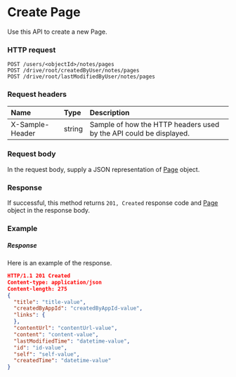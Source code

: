 # Create Page

Use this API to create a new Page.
### HTTP request
```http
POST /users/<objectId>/notes/pages
POST /drive/root/createdByUser/notes/pages
POST /drive/root/lastModifiedByUser/notes/pages

```
### Request headers
| Name       | Type | Description|
|:---------------|:--------|:----------|
| X-Sample-Header  | string  | Sample of how the HTTP headers used by the API could be displayed.|

### Request body
In the request body, supply a JSON representation of [Page](../resources/page.md) object.


### Response
If successful, this method returns `201, Created` response code and [Page](../resources/page.md) object in the response body.

### Example
##### Response
Here is an example of the response.
```json
HTTP/1.1 201 Created
Content-type: application/json
Content-length: 275
{
  "title": "title-value",
  "createdByAppId": "createdByAppId-value",
  "links": {
  },
  "contentUrl": "contentUrl-value",
  "content": "content-value",
  "lastModifiedTime": "datetime-value",
  "id": "id-value",
  "self": "self-value",
  "createdTime": "datetime-value"
}
```

<!-- uuid: 87cb9325-70ae-4b6b-918f-3fac569cc958
2015-10-09 17:20:41 UTC -->